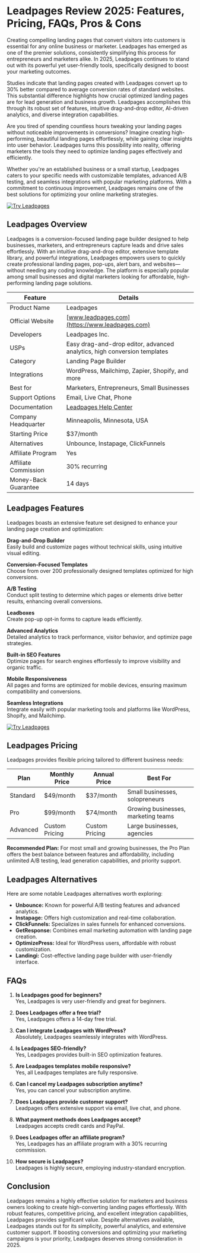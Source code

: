 # Leadpages Review 2025: Features, Pricing, FAQs, Pros & Cons

Creating compelling landing pages that convert visitors into customers is essential for any online business or marketer. Leadpages has emerged as one of the premier solutions, consistently simplifying this process for entrepreneurs and marketers alike. In 2025, Leadpages continues to stand out with its powerful yet user-friendly tools, specifically designed to boost your marketing outcomes.

Studies indicate that landing pages created with Leadpages convert up to 30% better compared to average conversion rates of standard websites. This substantial difference highlights how crucial optimized landing pages are for lead generation and business growth. Leadpages accomplishes this through its robust set of features, intuitive drag-and-drop editor, AI-driven analytics, and diverse integration capabilities.

Are you tired of spending countless hours tweaking your landing pages without noticeable improvements in conversions? Imagine creating high-performing, beautiful landing pages effortlessly, while gaining clear insights into user behavior. Leadpages turns this possibility into reality, offering marketers the tools they need to optimize landing pages effectively and efficiently.

Whether you're an established business or a small startup, Leadpages caters to your specific needs with customizable templates, advanced A/B testing, and seamless integrations with popular marketing platforms. With a commitment to continuous improvement, Leadpages remains one of the best solutions for optimizing your online marketing strategies.

<a href="https://afftrend.com/leadpages">
  <img src="https://drive.google.com/uc?export=view&id=165p_zqNMg7_bB7FF1QH_0tlYky7mBTLr" alt="Try Leadpages">
</a>

## Leadpages Overview

Leadpages is a conversion-focused landing page builder designed to help businesses, marketers, and entrepreneurs capture leads and drive sales effortlessly. With an intuitive drag-and-drop editor, extensive template library, and powerful integrations, Leadpages empowers users to quickly create professional landing pages, pop-ups, alert bars, and websites—without needing any coding knowledge. The platform is especially popular among small businesses and digital marketers looking for affordable, high-performing landing page solutions.

| **Feature**            | **Details**                                         |
|------------------------|-----------------------------------------------------|
| Product Name           | Leadpages                                           |
| Official Website       | [www.leadpages.com](https://www.leadpages.com)      |
| Developers             | Leadpages Inc.                                      |
| USPs                   | Easy drag-and-drop editor, advanced analytics, high conversion templates |
| Category               | Landing Page Builder                                |
| Integrations           | WordPress, Mailchimp, Zapier, Shopify, and more     |
| Best for               | Marketers, Entrepreneurs, Small Businesses          |
| Support Options        | Email, Live Chat, Phone                             |
| Documentation          | [Leadpages Help Center](https://help.leadpages.com) |
| Company Headquarter    | Minneapolis, Minnesota, USA                         |
| Starting Price         | $37/month                                           |
| Alternatives           | Unbounce, Instapage, ClickFunnels                   |
| Affiliate Program      | Yes                                                 |
| Affiliate Commission   | 30% recurring                                       |
| Money-Back Guarantee   | 14 days                                             |

## Leadpages Features

Leadpages boasts an extensive feature set designed to enhance your landing page creation and optimization:

**Drag-and-Drop Builder**  
Easily build and customize pages without technical skills, using intuitive visual editing.

**Conversion-Focused Templates**  
Choose from over 200 professionally designed templates optimized for high conversions.

**A/B Testing**  
Conduct split testing to determine which pages or elements drive better results, enhancing overall conversions.

**Leadboxes**  
Create pop-up opt-in forms to capture leads efficiently.

**Advanced Analytics**  
Detailed analytics to track performance, visitor behavior, and optimize page strategies.

**Built-in SEO Features**  
Optimize pages for search engines effortlessly to improve visibility and organic traffic.

**Mobile Responsiveness**  
All pages and forms are optimized for mobile devices, ensuring maximum compatibility and conversions.

**Seamless Integrations**  
Integrate easily with popular marketing tools and platforms like WordPress, Shopify, and Mailchimp.

<a href="https://afftrend.com/leadpages">
  <img src="https://drive.google.com/uc?export=view&id=1lDtKHsXR0IJ5U39YxaBc_EH0Hjh0BnG2" alt="Try Leadpages">
</a>

## Leadpages Pricing

Leadpages provides flexible pricing tailored to different business needs:

| **Plan**      | **Monthly Price** | **Annual Price** | **Best For**                |
|---------------|-------------------|------------------|-----------------------------|
| Standard      | $49/month         | $37/month        | Small businesses, solopreneurs |
| Pro           | $99/month         | $74/month        | Growing businesses, marketing teams |
| Advanced      | Custom Pricing    | Custom Pricing   | Large businesses, agencies   |

**Recommended Plan:** For most small and growing businesses, the Pro Plan offers the best balance between features and affordability, including unlimited A/B testing, lead generation capabilities, and priority support.

## Leadpages Alternatives

Here are some notable Leadpages alternatives worth exploring:

- **Unbounce:** Known for powerful A/B testing features and advanced analytics.
- **Instapage:** Offers high customization and real-time collaboration.
- **ClickFunnels:** Specializes in sales funnels for enhanced conversions.
- **GetResponse:** Combines email marketing automation with landing page creation.
- **OptimizePress:** Ideal for WordPress users, affordable with robust customization.
- **Landingi:** Cost-effective landing page builder with user-friendly interface.

## FAQs

1. **Is Leadpages good for beginners?**  
Yes, Leadpages is very user-friendly and great for beginners.

2. **Does Leadpages offer a free trial?**  
Yes, Leadpages offers a 14-day free trial.

3. **Can I integrate Leadpages with WordPress?**  
Absolutely, Leadpages seamlessly integrates with WordPress.

4. **Is Leadpages SEO-friendly?**  
Yes, Leadpages provides built-in SEO optimization features.

5. **Are Leadpages templates mobile responsive?**  
Yes, all Leadpages templates are fully responsive.

6. **Can I cancel my Leadpages subscription anytime?**  
Yes, you can cancel your subscription anytime.

7. **Does Leadpages provide customer support?**  
Leadpages offers extensive support via email, live chat, and phone.

8. **What payment methods does Leadpages accept?**  
Leadpages accepts credit cards and PayPal.

9. **Does Leadpages offer an affiliate program?**  
Yes, Leadpages has an affiliate program with a 30% recurring commission.

10. **How secure is Leadpages?**  
Leadpages is highly secure, employing industry-standard encryption.

## Conclusion

Leadpages remains a highly effective solution for marketers and business owners looking to create high-converting landing pages effortlessly. With robust features, competitive pricing, and excellent integration capabilities, Leadpages provides significant value. Despite alternatives available, Leadpages stands out for its simplicity, powerful analytics, and extensive customer support. If boosting conversions and optimizing your marketing campaigns is your priority, Leadpages deserves strong consideration in 2025.

